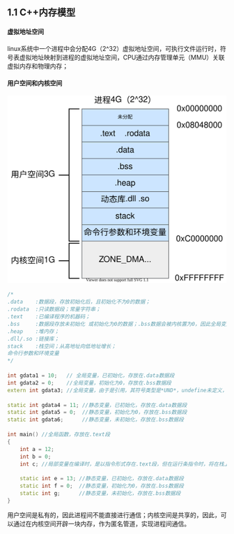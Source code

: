 ## 1.1 C++内存模型 

#### 虚拟地址空间

linux系统中一个进程中会分配4G（2^32）虚拟地址空间，可执行文件运行时，符号表虚拟地址映射到进程的虚拟地址空间，CPU通过内存管理单元（MMU）关联虚拟内存和物理内存；

#### 用户空间和内核空间

![](images/用户空间和内核空间.svg)


```cpp
/*
.data    :数据段，存放初始化后，且初始化不为0的数据；
.rodata  :只读数据段；常量字符串；
.text    :已编译程序的机器码；
.bss     :数据段存放未初始化 或初始化为0的数据；.bss数据会被内核置为0，因此全局变量未初始化会是0，而局部变量未初始化值不定；
.heap    :堆内存；
.dll/.so :链接库；
stack    :栈空间；从高地址向低地址增长；
命令行参数和环境变量
*/

int gdata1 = 10;   // 全局变量，已初始化，存放在.data数据段
int gdata2 = 0;    //全局变量，初始化为0，存放在.bss数据段
extern int gdata3; //全局变量，由于是引用，其符号类型是*UND*，undefine未定义，表示引用

static int gdata4 = 11; //静态变量，已初始化，存放在.data数据段
static int gdata5 = 0;  //静态变量，初始化为0，存放在.bss数据段
static int gdata6;      //静态变量，未初始化，存放在.bss数据段

int main() //全局函数，存放在.text段
{
    int a = 12;
    int b = 0;
    int c; //局部变量在编译时，是以指令形式存在.text段，但在运行条指令时，将在栈上开辟栈帧，在stack上；

    static int e = 13; //静态变量，已初始化，存放在.data数据段
    static int f = 0;  //静态变量，初始化为0，存放在.bss数据段
    static int g;      //静态变量，未初始化，存放在.bss数据段
}
```

用户空间是私有的，因此进程间不能直接进行通信；内核空间是共享的，因此，可以通过在内核空间开辟一块内存，作为匿名管道，实现进程间通信。